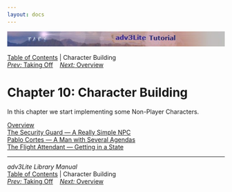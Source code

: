 ```yaml
---
layout: docs
---
```

<div class="topbar">

<img src="topbar.jpg" data-border="0" />

</div>

<div class="nav">

<a href="toc.html" class="nav">Table of Contents</a> \| Character
Building  
<span class="navnp"><a href="takeoff.html" class="nav"><em>Prev:</em> Taking Off</a>
   <a href="npcoverview.html" class="nav"><em>Next:</em> Overview</a>    
</span>

</div>



# Chapter 10: Character Building

In this chapter we start implementing some Non-Player Characters.

<div class="sectoc">

[Overview](npcoverview.html)  
[The Security Guard — A Really Simple NPC](guard.html)  
[Pablo Cortes — A Man with Several Agendas](cortes.html)  
[The Flight Attendant — Getting in a State](attendant.html)  



</div>

------------------------------------------------------------------------

<div class="navb">

*adv3Lite Library Manual*  
<a href="toc.html" class="nav">Table of Contents</a> \| Character
Building  
<span class="navnp"><a href="takeoff.html" class="nav"><em>Prev:</em> Taking Off</a>
   <a href="npcoverview.html" class="nav"><em>Next:</em> Overview</a>    
</span>

</div>

